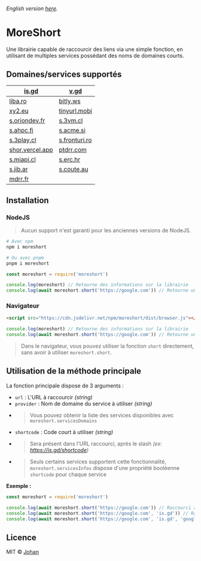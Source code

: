 ###### English version [here](https://github.com/johan-perso/moreshort/blob/main/README.md).

# MoreShort

Une librairie capable de raccourcir des liens via une simple fonction, en utilisant de multiples services possédant des noms de domaines courts.


## Domaines/services supportés

| [is.gd](https://is.gd)                               | [v.gd](https://v.gd)                           |
|------------------------------------------------------|------------------------------------------------|
| [liba.ro](https://liba.ro)                           | [bitly.ws](https://bitly.ws)                   |
| [xy2.eu](https://xy2.eu)                             | [tinyurl.mobi](https://tinyurl.mobi)           |
| [s.oriondev.fr](https://github.com/oriionn/quecto)   | [s.3vm.cl](https://unshort.johanstick.fr)      |
| [s.ahpc.fi](https://unshort.johanstick.fr)           | [s.acme.si](https://unshort.johanstick.fr)     |
| [s.3play.cl](https://unshort.johanstick.fr)          | [s.fronturi.ro](https://unshort.johanstick.fr) |
| [shor.vercel.app](https://unshort.johanstick.fr)     | [ptdrr.com](https://unshort.johanstick.fr)     |
| [s.miapi.cl](https://unshort.johanstick.fr)          | [s.erc.hr](https://unshort.johanstick.fr)      |
| [s.jib.ar](https://unshort.johanstick.fr)            | [s.coute.au](https://unshort.johanstick.fr)    |
| [mdrr.fr](https://unshort.johanstick.fr)             |  |


## Installation

### NodeJS

> Aucun support n'est garanti pour les anciennes versions de NodeJS.

```bash
# Avec npm
npm i moreshort

# Ou avec pnpm
pnpm i moreshort
```

```js
const moreshort = require('moreshort')

console.log(moreshort) // Retourne des informations sur la librairie
console.log(await moreshort.short('https://google.com')) // Retourne un lien raccourci
```

### Navigateur

```html
<script src="https://cdn.jsdelivr.net/npm/moreshort/dist/browser.js"></script>
```

```js
console.log(moreshort) // Retourne des informations sur la librairie
console.log(await moreshort.short('https://google.com')) // Retourne un lien raccourci
```

> Dans le navigateur, vous pouvez utiliser la fonction `short` directement, sans avoir à utiliser `moreshort.short`.


## Utilisation de la méthode principale

La fonction principale dispose de 3 arguments :

* `url` : L'URL à raccourcir *(string)*
* `provider` : Nom de domaine du service à utiliser *(string)*
* > Vous pouvez obtenir la liste des services disponibles avec `moreshort.servicesDomains`
* `shortcode` : Code court à utiliser *(string)*
* > Sera présent dans l'URL raccourci, après le slash *(ex: https://is.gd/shortcode)*
* > Seuls certains services supportent cette fonctionnalité, `moreshort.servicesInfos` dispose d'une propriété booléenne `shortcode` pour chaque service

**Exemple :**

```js
const moreshort = require('moreshort')

console.log(await moreshort.short('https://google.com')) // Raccourci avec un service aléatoire
console.log(await moreshort.short('https://google.com', 'is.gd')) // Raccourci avec le service is.gd
console.log(await moreshort.short('https://google.com', 'is.gd', 'google')) // Raccourci avec le service is.gd et le code court "google"
```


## Licence

MIT © [Johan](https://johanstick.fr)